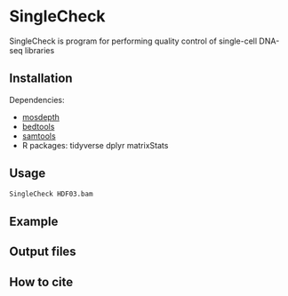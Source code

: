 # SingleCheck

SingleCheck is program for performing quality control of single-cell DNA-seq libraries

## Installation

Dependencies:
- [mosdepth](https://github.com/brentp/mosdepth)
- [bedtools](https://bedtools.readthedocs.io/en/latest/)
- [samtools](http://www.htslib.org/)
- R packages: tidyverse dplyr matrixStats 

## Usage

```bash
SingleCheck HDF03.bam 
```
## Example

## Output files

## How to cite
